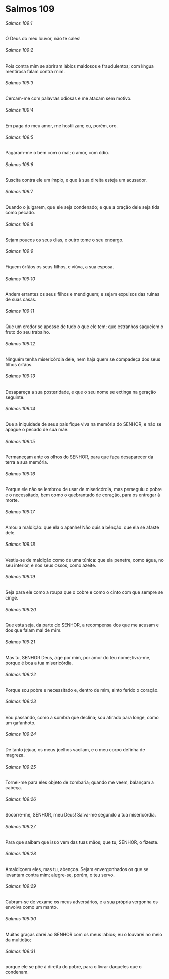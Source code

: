 # Salmos 109

###### Salmos 109:1

Ó Deus do meu louvor, não te cales!

###### Salmos 109:2

Pois contra mim se abriram lábios maldosos e fraudulentos; com língua mentirosa falam contra mim.

###### Salmos 109:3

Cercam-me com palavras odiosas e me atacam sem motivo.

###### Salmos 109:4

Em paga do meu amor, me hostilizam; eu, porém, oro.

###### Salmos 109:5

Pagaram-me o bem com o mal; o amor, com ódio.

###### Salmos 109:6

Suscita contra ele um ímpio, e que à sua direita esteja um acusador.

###### Salmos 109:7

Quando o julgarem, que ele seja condenado; e que a oração dele seja tida como pecado.

###### Salmos 109:8

Sejam poucos os seus dias, e outro tome o seu encargo.

###### Salmos 109:9

Fiquem órfãos os seus filhos, e viúva, a sua esposa.

###### Salmos 109:10

Andem errantes os seus filhos e mendiguem; e sejam expulsos das ruínas de suas casas.

###### Salmos 109:11

Que um credor se aposse de tudo o que ele tem; que estranhos saqueiem o fruto do seu trabalho.

###### Salmos 109:12

Ninguém tenha misericórdia dele, nem haja quem se compadeça dos seus filhos órfãos.

###### Salmos 109:13

Desapareça a sua posteridade, e que o seu nome se extinga na geração seguinte.

###### Salmos 109:14

Que a iniquidade de seus pais fique viva na memória do SENHOR, e não se apague o pecado de sua mãe.

###### Salmos 109:15

Permaneçam ante os olhos do SENHOR, para que faça desaparecer da terra a sua memória.

###### Salmos 109:16

Porque ele não se lembrou de usar de misericórdia, mas perseguiu o pobre e o necessitado, bem como o quebrantado de coração, para os entregar à morte.

###### Salmos 109:17

Amou a maldição: que ela o apanhe! Não quis a bênção: que ela se afaste dele.

###### Salmos 109:18

Vestiu-se de maldição como de uma túnica: que ela penetre, como água, no seu interior, e nos seus ossos, como azeite.

###### Salmos 109:19

Seja para ele como a roupa que o cobre e como o cinto com que sempre se cinge.

###### Salmos 109:20

Que esta seja, da parte do SENHOR, a recompensa dos que me acusam e dos que falam mal de mim.

###### Salmos 109:21

Mas tu, SENHOR Deus, age por mim, por amor do teu nome; livra-me, porque é boa a tua misericórdia.

###### Salmos 109:22

Porque sou pobre e necessitado e, dentro de mim, sinto ferido o coração.

###### Salmos 109:23

Vou passando, como a sombra que declina; sou atirado para longe, como um gafanhoto.

###### Salmos 109:24

De tanto jejuar, os meus joelhos vacilam, e o meu corpo definha de magreza.

###### Salmos 109:25

Tornei-me para eles objeto de zombaria; quando me veem, balançam a cabeça.

###### Salmos 109:26

Socorre-me, SENHOR, meu Deus! Salva-me segundo a tua misericórdia.

###### Salmos 109:27

Para que saibam que isso vem das tuas mãos; que tu, SENHOR, o fizeste.

###### Salmos 109:28

Amaldiçoem eles, mas tu, abençoa. Sejam envergonhados os que se levantam contra mim; alegre-se, porém, o teu servo.

###### Salmos 109:29

Cubram-se de vexame os meus adversários, e a sua própria vergonha os envolva como um manto.

###### Salmos 109:30

Muitas graças darei ao SENHOR com os meus lábios; eu o louvarei no meio da multidão;

###### Salmos 109:31

porque ele se põe à direita do pobre, para o livrar daqueles que o condenam.

